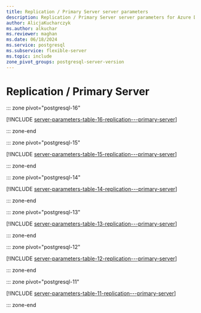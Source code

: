 ```yaml
---
title: Replication / Primary Server server parameters
description: Replication / Primary Server server parameters for Azure Database for PostgreSQL - Flexible Server.
author: AlicjaKucharczyk
ms.author: alkuchar
ms.reviewer: maghan
ms.date: 06/18/2024
ms.service: postgresql
ms.subservice: flexible-server
ms.topic: include
zone_pivot_groups: postgresql-server-version
---
```

# Replication / Primary Server


::: zone pivot="postgresql-16"

[!INCLUDE [server-parameters-table-16-replication---primary-server](./includes/server-parameters-table-16-replication---primary-server.md)]

::: zone-end


::: zone pivot="postgresql-15"

[!INCLUDE [server-parameters-table-15-replication---primary-server](./includes/server-parameters-table-15-replication---primary-server.md)]

::: zone-end


::: zone pivot="postgresql-14"

[!INCLUDE [server-parameters-table-14-replication---primary-server](./includes/server-parameters-table-14-replication---primary-server.md)]

::: zone-end


::: zone pivot="postgresql-13"

[!INCLUDE [server-parameters-table-13-replication---primary-server](./includes/server-parameters-table-13-replication---primary-server.md)]

::: zone-end


::: zone pivot="postgresql-12"

[!INCLUDE [server-parameters-table-12-replication---primary-server](./includes/server-parameters-table-12-replication---primary-server.md)]

::: zone-end


::: zone pivot="postgresql-11"

[!INCLUDE [server-parameters-table-11-replication---primary-server](./includes/server-parameters-table-11-replication---primary-server.md)]

::: zone-end


